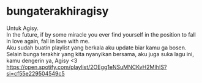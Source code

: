 # bungaterakhiragisy

Untuk Agisy.
<br>
In the future, if by some miracle you ever find yourself in the position to fall in love again, fall in love with me.
<br>
Aku sudah buatin playlist yang berkala aku update biar kamu ga bosen. Selain bunga terakhir yang kita nyanyikan bersama, aku juga suka lagu ini, kamu dengerin ya, Agisy <3
<br>
https://open.spotify.com/playlist/2OEgg1eNSuMNCKvH2MIhIS?si=cf55e229504549c5
